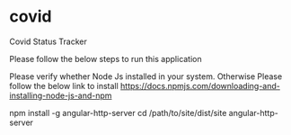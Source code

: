 # covid
Covid Status Tracker

Please follow the below steps to run this application 

Please verify whether Node Js installed in your system. Otherwise Please follow the below link to install https://docs.npmjs.com/downloading-and-installing-node-js-and-npm


npm install -g angular-http-server
cd /path/to/site/dist/site
angular-http-server
